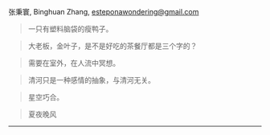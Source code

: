 张秉寰, Binghuan Zhang, esteponawondering@gmail.com

> 一只有塑料脑袋的瘦鸭子。

> 大老板，金叶子，是不是好吃的茶餐厅都是三个字的？

> 需要在室外，在人流中冥想。 

> 清河只是一种感情的抽象，与清河无关。

> 星空巧合。

> 夏夜晚风

---
